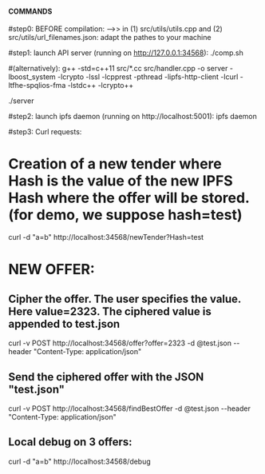 #### COMMANDS

#step0: BEFORE compilation:
-->> in (1) src/utils/utils.cpp and (2) src/utils/url_filenames.json: adapt the pathes to your machine

#step1: launch API server (running on http://127.0.0.1:34568): 
./comp.sh

#(alternatively): 
g++ -std=c++11 src/*.cc src/handler.cpp -o server -lboost_system -lcrypto -lssl -lcpprest -pthread -lipfs-http-client -lcurl -ltfhe-spqlios-fma -lstdc++ -lcrypto++

./server

#step2: launch ipfs daemon (running on http://localhost:5001): 
ipfs daemon 


#step3: Curl requests:
# Creation of a new tender where Hash is the value of the new IPFS Hash where the offer will be stored. (for demo, we suppose hash=test) 
curl -d "a=b"  http://localhost:34568/newTender?Hash=test

# NEW OFFER:
## Cipher the offer. The user specifies the value. Here value=2323. The ciphered value is appended to test.json
curl -v POST http://localhost:34568/offer?offer=2323 -d @test.json --header "Content-Type: application/json"

## Send the ciphered offer with the JSON "test.json"
curl -v POST  http://localhost:34568/findBestOffer -d @test.json --header "Content-Type: application/json"

## Local debug on 3 offers:
curl -d "a=b"  http://localhost:34568/debug

